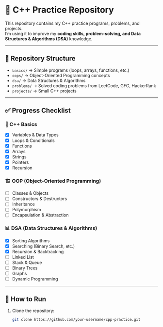 # 🚀 C++ Practice Repository

This repository contains my C++ practice programs, problems, and projects.  
I’m using it to improve my **coding skills, problem-solving, and Data Structures & Algorithms (DSA)** knowledge.

---

## 📂 Repository Structure
- `basics/` → Simple programs (loops, arrays, functions, etc.)
- `oops/` → Object-Oriented Programming concepts
- `dsa/` → Data Structures & Algorithms
- `problems/` → Solved coding problems from LeetCode, GFG, HackerRank
- `projects/` → Small C++ projects

---

## ✅ Progress Checklist

### 📘 C++ Basics
- [x] Variables & Data Types  
- [x] Loops & Conditionals  
- [x] Functions  
- [x] Arrays  
- [x] Strings  
- [x] Pointers  
- [x] Recursion  

### 🏗️ OOP (Object-Oriented Programming)
- [ ] Classes & Objects  
- [ ] Constructors & Destructors  
- [ ] Inheritance  
- [ ] Polymorphism  
- [ ] Encapsulation & Abstraction  

### 📊 DSA (Data Structures & Algorithms)
- [x] Sorting Algorithms  
- [x] Searching (Binary Search, etc.)  
- [x] Recursion & Backtracking  
- [ ] Linked List  
- [ ] Stack & Queue  
- [ ] Binary Trees  
- [ ] Graphs  
- [ ] Dynamic Programming  

---

## 🚀 How to Run
1. Clone the repository:
   ```bash
   git clone https://github.com/your-username/cpp-practice.git
